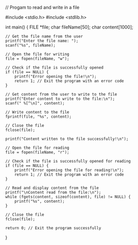 // Progam to read and write in a file

#include <stdio.h>
#include <stdlib.h>

int main() {
    FILE *file;
    char fileName[50];
    char content[1000];

    // Get the file name from the user
    printf("Enter the file name: ");
    scanf("%s", fileName);

    // Open the file for writing
    file = fopen(fileName, "w");

    // Check if the file is successfully opened
    if (file == NULL) {
        printf("Error opening the file!\n");
        return 1; // Exit the program with an error code
    }

    // Get content from the user to write to the file
    printf("Enter content to write to the file:\n");
    scanf(" %[^\n]", content);

    // Write content to the file
    fprintf(file, "%s", content);

    // Close the file
    fclose(file);

    printf("Content written to the file successfully!\n");

    // Open the file for reading
    file = fopen(fileName, "r");

    // Check if the file is successfully opened for reading
    if (file == NULL) {
        printf("Error opening the file for reading!\n");
        return 1; // Exit the program with an error code
    }

    // Read and display content from the file
    printf("\nContent read from the file:\n");
    while (fgets(content, sizeof(content), file) != NULL) {
        printf("%s", content);
    }

    // Close the file
    fclose(file);

    return 0; // Exit the program successfully
}
